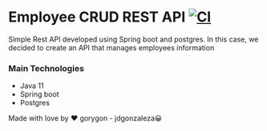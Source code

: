 # Employee CRUD REST API [![CI](https://circleci.com/gh/CircleCI-Public/circleci-demo-java-spring.svg?style=shield&circle-token=:circle-token)](https://app.circleci.com/pipelines/github/jdgonzaleza/employees-REST-spring-boot)
Simple Rest API developed using Spring boot and postgres.
In this case, we decided to create an API that manages employees information

### Main Technologies
* Java 11
* Spring boot
* Postgres

Made with love by ❤️ gorygon - jdgonzaleza😀  
